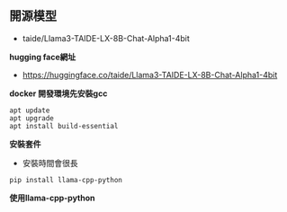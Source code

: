 ## 開源模型

- taide/Llama3-TAIDE-LX-8B-Chat-Alpha1-4bit

**hugging face網址**

- https://huggingface.co/taide/Llama3-TAIDE-LX-8B-Chat-Alpha1-4bit

**docker 開發環境先安裝gcc**

```
apt update
apt upgrade
apt install build-essential
```

**安裝套件**

- 安裝時間會很長

```
pip install llama-cpp-python
```

**使用llama-cpp-python**

```

```
